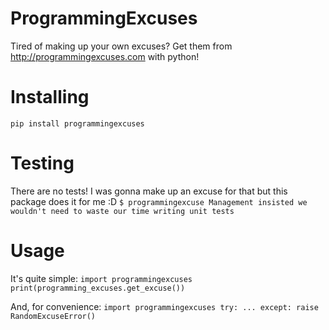 # ProgrammingExcuses
Tired of making up your own excuses? Get them from http://programmingexcuses.com with python!

# Installing
`pip install programmingexcuses`

# Testing
There are no tests! I was gonna make up an excuse for that but this package does it for me :D
`$ programmingexcuse
Management insisted we wouldn't need to waste our time writing unit tests`

# Usage
It's quite simple:
`import programmingexcuses
print(programming_excuses.get_excuse())
`

And, for convenience:
`import programmingexcuses
try:
	...
except:
	raise RandomExcuseError()
`